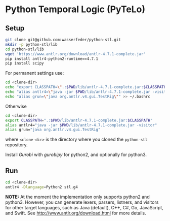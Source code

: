 # Python Temporal Logic (PyTeLo)

Setup
-----

```bash
git clone git@github.com:wasserfeder/python-stl.git
mkdir -p python-stl/lib
cd python-stl/lib
wget 'https://www.antlr.org/download/antlr-4.7.1-complete.jar'
pip install antlr4-python2-runtime==4.7.1
pip install scipy
```

For permanent settings use:

```bash
cd <clone-dir>
echo "export CLASSPATH=\".:$PWD/lib/antlr-4.7.1-complete.jar:$CLASSPATH\"" >> ~/.bashrc
echo "alias antlr4=\"java -jar $PWD/lib/antlr-4.7.1-complete.jar -visitor\"" >> ~/.bashrc
echo "alias grun=\"java org.antlr.v4.gui.TestRig\"" >> ~/.bashrc
```

Otherwise

```bash
cd <clone-dir>
export CLASSPATH=".:$PWD/lib/antlr-4.7.1-complete.jar:$CLASSPATH"
alias antlr4="java -jar $PWD/lib/antlr-4.7.1-complete.jar -visitor"
alias grun="java org.antlr.v4.gui.TestRig"
```

where `<clone-dir>` is the directory where you cloned the `python-stl` repository.

Install *Gurobi* with *gurobipy* for python2, and optionally for python3.


Run
---

```bash
cd <clone-dir>
antlr4 -Dlanguage=Python2 stl.g4
```

**NOTE:** At the moment the implementation only supports python2 and python3. However, you
can generate lexers, parsers, listners, and visitors for other target languages,
such as Java (default), C++, C#, Go, JavaScript, and Swift.
See http://www.antlr.org/download.html for more details.
